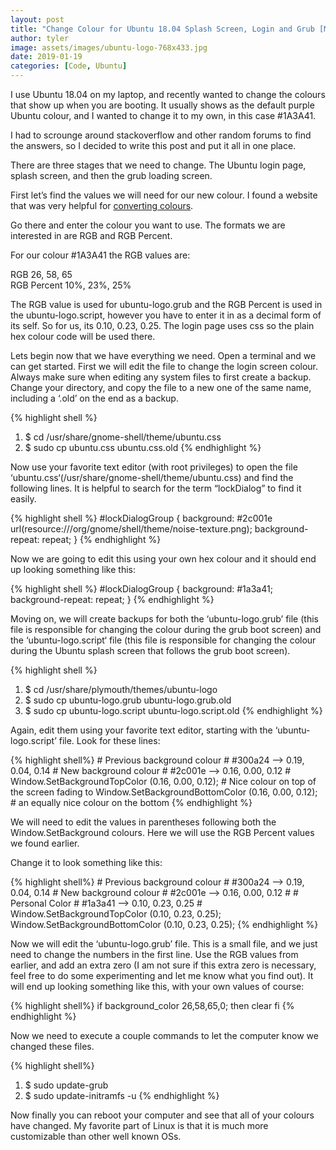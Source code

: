 ```yaml
---
layout: post
title: "Change Colour for Ubuntu 18.04 Splash Screen, Login and Grub [Manually]"
author: tyler
image: assets/images/ubuntu-logo-768x433.jpg
date: 2019-01-19
categories: [Code, Ubuntu]
---
```


I use Ubuntu 18.04 on my laptop, and recently wanted to change the colours that show up when you are booting. It usually shows as the default purple Ubuntu colour, and I wanted to change it to my own, in this case #1A3A41.

I had to scrounge around stackoverflow and other random forums to find the answers, so I decided to write this post and put it all in one place.
<!--more-->
There are three stages that we need to change. The Ubuntu login page, splash screen, and then the grub loading screen.

First let’s find the values we will need for our new colour. I found a website that was very helpful for <a class="randomcolor" href="https://convertingcolors.com" target="_blank">converting colours</a>.

Go there and enter the colour you want to use. The formats we are interested in are RGB and RGB Percent.

For our colour #1A3A41 the RGB values are:

RGB	        26, 58, 65   
RGB Percent	10%, 23%, 25%

The RGB value is used for ubuntu-logo.grub and the RGB Percent is used in the ubuntu-logo.script, however you have to enter it in as a decimal form of its self. So for us, its 0.10, 0.23, 0.25. The login page uses css so the plain hex colour code will be used there.

Lets begin now that we have everything we need. Open a terminal and we can get started. First we will edit the file to change the login screen colour. Always make sure when editing any system files to first create a backup. Change your directory, and copy the file to a new one of the same name, including a ‘.old’ on the end as a backup. 

{% highlight shell %}
1. $ cd /usr/share/gnome-shell/theme/ubuntu.css
2. $ sudo cp ubuntu.css ubuntu.css.old
{% endhighlight %}

Now use your favorite text editor (with root privileges) to open the file ‘ubuntu.css‘(/usr/share/gnome-shell/theme/ubuntu.css) and find the following lines. It is helpful to search for the term “lockDialog” to find it easily.

{% highlight shell %}
#lockDialogGroup {
  background: #2c001e url(resource:///org/gnome/shell/theme/noise-texture.png);
  background-repeat: repeat; }
{% endhighlight %}

Now we are going to edit this using your own hex colour and it should end up looking something like this:

{% highlight shell %}
#lockDialogGroup {
  background: #1a3a41;
  background-repeat: repeat; }
{% endhighlight %}

Moving on, we will create backups for both the ‘ubuntu-logo.grub’ file (this file is responsible for changing the colour during the grub boot screen) and the ‘ubuntu-logo.script‘ file (this file is responsible for changing the colour during the Ubuntu splash screen that follows the grub boot screen). 

{% highlight shell %}
1. $ cd /usr/share/plymouth/themes/ubuntu-logo
2. $ sudo cp ubuntu-logo.grub ubuntu-logo.grub.old
3. $ sudo cp ubuntu-logo.script ubuntu-logo.script.old
{% endhighlight %}

Again, edit them using your favorite text editor, starting with the ‘ubuntu-logo.script’  file. Look for these lines:

{% highlight shell%}
    # Previous background colour
    # #300a24 --> 0.19, 0.04, 0.14
    # New background colour
    # #2c001e --> 0.16, 0.00, 0.12
    #
    Window.SetBackgroundTopColor (0.16, 0.00, 0.12);     # Nice colour on top of the screen fading to
    Window.SetBackgroundBottomColor (0.16, 0.00, 0.12);  # an equally nice colour on the bottom
{% endhighlight %}

We will need to edit the values in parentheses following both the Window.SetBackground colours. Here we will use the RGB Percent values we found earlier.

Change it to look something like this:

{% highlight shell%}
    # Previous background colour
    # #300a24 --> 0.19, 0.04, 0.14
    # New background colour
    # #2c001e --> 0.16, 0.00, 0.12
    #
    # Personal Color
    # #1a3a41 --> 0.10, 0.23, 0.25
    #
    Window.SetBackgroundTopColor (0.10, 0.23, 0.25);
    Window.SetBackgroundBottomColor (0.10, 0.23, 0.25);
{% endhighlight %}

Now we will edit the ‘ubuntu-logo.grub’ file. This is a small file, and we just need to change the numbers in the first line. Use the RGB values from earlier, and add an extra zero (I am not sure if this extra zero is necessary, feel free to do some experimenting and let me know what you find out). It will end up looking something like this, with your own values of course:

{% highlight shell%}
    if background_color 26,58,65,0; then
      clear
    fi
{% endhighlight %}

Now we need to execute a couple commands to let the computer know we changed these files.

{% highlight shell%}
1. $ sudo update-grub
2. $ sudo update-initramfs -u
{% endhighlight %}

Now finally you can reboot your computer and see that all of your colours have changed. My favorite part of Linux is that it is much more customizable than other well known OSs. 
